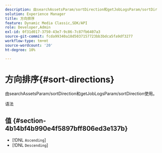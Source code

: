```yaml
---
description: 由searchAssetsParam/sortDirection和getJobLogsParam/sortDirection使用。
solution: Experience Manager
title: 方向排序
feature: Dynamic Media Classic,SDK/API
role: Developer,Admin
exl-id: 0f31d017-3750-43e7-9c86-7c87fb6407a3
source-git-commit: fcda99340a18d5037157723bb3bdca5fa9df3277
workflow-type: tm+mt
source-wordcount: '20'
ht-degree: 10%

---
```


# 方向排序{#sort-directions}

由searchAssetsParam/sortDirection和getJobLogsParam/sortDirection使用。

语法

## 值 {#section-4b14bf4b990e4f5897bff806ed3e137b}

* [!DNL `Ascending`]
* [!DNL `Descending`]
